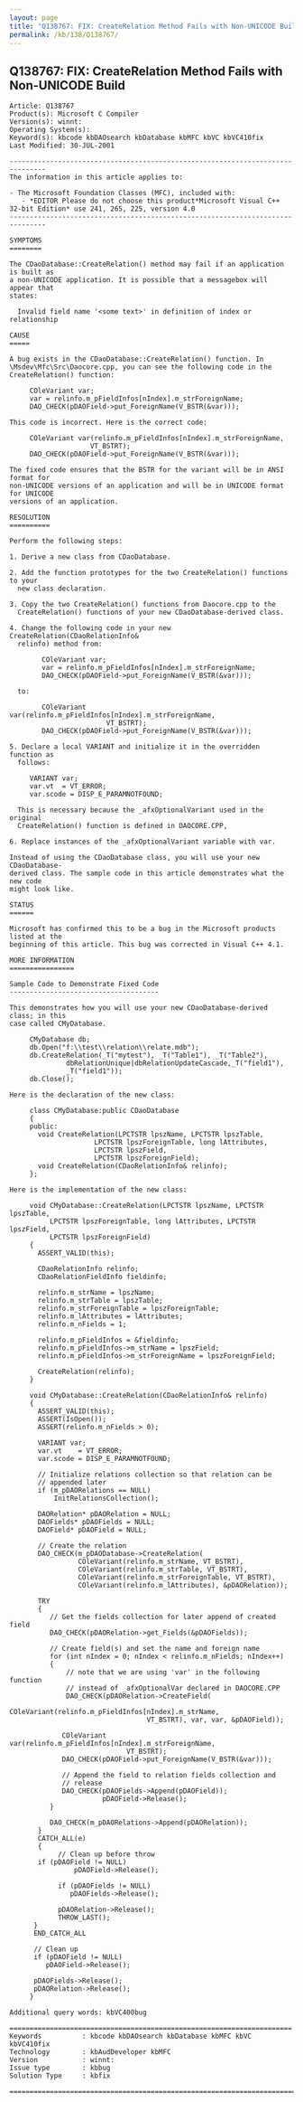 ```yaml
---
layout: page
title: "Q138767: FIX: CreateRelation Method Fails with Non-UNICODE Build"
permalink: /kb/138/Q138767/
---
```


## Q138767: FIX: CreateRelation Method Fails with Non-UNICODE Build

	Article: Q138767
	Product(s): Microsoft C Compiler
	Version(s): winnt:
	Operating System(s): 
	Keyword(s): kbcode kbDAOsearch kbDatabase kbMFC kbVC kbVC410fix
	Last Modified: 30-JUL-2001
	
	-------------------------------------------------------------------------------
	The information in this article applies to:
	
	- The Microsoft Foundation Classes (MFC), included with:
	   - *EDITOR Please do not choose this product*Microsoft Visual C++ 32-bit Edition* use 241, 265, 225, version 4.0 
	-------------------------------------------------------------------------------
	
	SYMPTOMS
	========
	
	The CDaoDatabase::CreateRelation() method may fail if an application is built as
	a non-UNICODE application. It is possible that a messagebox will appear that
	states:
	
	  Invalid field name '<some text>' in definition of index or relationship
	
	CAUSE
	=====
	
	A bug exists in the CDaoDatabase::CreateRelation() function. In
	\Msdev\Mfc\Src\Daocore.cpp, you can see the following code in the
	CreateRelation() function:
	
	     COleVariant var;
	     var = relinfo.m_pFieldInfos[nIndex].m_strForeignName;
	     DAO_CHECK(pDAOField->put_ForeignName(V_BSTR(&var)));
	
	This code is incorrect. Here is the correct code:
	
	     COleVariant var(relinfo.m_pFieldInfos[nIndex].m_strForeignName,
	                    VT_BSTRT);
	     DAO_CHECK(pDAOField->put_ForeignName(V_BSTR(&var)));
	
	The fixed code ensures that the BSTR for the variant will be in ANSI format for
	non-UNICODE versions of an application and will be in UNICODE format for UNICODE
	versions of an application.
	
	RESOLUTION
	==========
	
	Perform the following steps:
	
	1. Derive a new class from CDaoDatabase.
	
	2. Add the function prototypes for the two CreateRelation() functions to your
	  new class declaration.
	
	3. Copy the two CreateRelation() functions from Daocore.cpp to the
	  CreateRelation() functions of your new CDaoDatabase-derived class.
	
	4. Change the following code in your new CreateRelation(CDaoRelationInfo&
	  relinfo) method from:
	
	        COleVariant var;
	        var = relinfo.m_pFieldInfos[nIndex].m_strForeignName;
	        DAO_CHECK(pDAOField->put_ForeignName(V_BSTR(&var)));
	
	  to:
	
	        COleVariant var(relinfo.m_pFieldInfos[nIndex].m_strForeignName,
	                        VT_BSTRT);
	        DAO_CHECK(pDAOField->put_ForeignName(V_BSTR(&var)));
	
	5. Declare a local VARIANT and initialize it in the overridden function as
	  follows:
	
	     VARIANT var;
	     var.vt  = VT_ERROR;
	     var.scode = DISP_E_PARAMNOTFOUND;
	
	  This is necessary because the _afxOptionalVariant used in the original
	  CreateRelation() function is defined in DAOCORE.CPP,
	
	6. Replace instances of the _afxOptionalVariant variable with var.
	
	Instead of using the CDaoDatabase class, you will use your new CDaoDatabase-
	derived class. The sample code in this article demonstrates what the new code
	might look like.
	
	STATUS
	======
	
	Microsoft has confirmed this to be a bug in the Microsoft products listed at the
	beginning of this article. This bug was corrected in Visual C++ 4.1.
	
	MORE INFORMATION
	================
	
	Sample Code to Demonstrate Fixed Code
	-------------------------------------
	
	This demonstrates how you will use your new CDaoDatabase-derived class; in this
	case called CMyDatabase.
	
	     CMyDatabase db;
	     db.Open("f:\\test\\relation\\relate.mdb");
	     db.CreateRelation(_T("mytest"), _T("Table1"), _T("Table2"),
	              dbRelationUnique|dbRelationUpdateCascade,_T("field1"),
	              _T("field1"));
	     db.Close();
	
	Here is the declaration of the new class:
	
	     class CMyDatabase:public CDaoDatabase
	     {
	     public:
	       void CreateRelation(LPCTSTR lpszName, LPCTSTR lpszTable,
	                     LPCTSTR lpszForeignTable, long lAttributes,
	                     LPCTSTR lpszField,
	                     LPCTSTR lpszForeignField);
	       void CreateRelation(CDaoRelationInfo& relinfo);
	     };
	
	Here is the implementation of the new class:
	
	     void CMyDatabase::CreateRelation(LPCTSTR lpszName, LPCTSTR lpszTable,
	          LPCTSTR lpszForeignTable, long lAttributes, LPCTSTR lpszField,
	          LPCTSTR lpszForeignField)
	     {
	       ASSERT_VALID(this);
	
	       CDaoRelationInfo relinfo;
	       CDaoRelationFieldInfo fieldinfo;
	
	       relinfo.m_strName = lpszName;
	       relinfo.m_strTable = lpszTable;
	       relinfo.m_strForeignTable = lpszForeignTable;
	       relinfo.m_lAttributes = lAttributes;
	       relinfo.m_nFields = 1;
	
	       relinfo.m_pFieldInfos = &fieldinfo;
	       relinfo.m_pFieldInfos->m_strName = lpszField;
	       relinfo.m_pFieldInfos->m_strForeignName = lpszForeignField;
	
	       CreateRelation(relinfo);
	     }
	
	     void CMyDatabase::CreateRelation(CDaoRelationInfo& relinfo)
	     {
	       ASSERT_VALID(this);
	       ASSERT(IsOpen());
	       ASSERT(relinfo.m_nFields > 0);
	
	       VARIANT var;
	       var.vt    = VT_ERROR;
	       var.scode = DISP_E_PARAMNOTFOUND;
	
	       // Initialize relations collection so that relation can be
	       // appended later
	       if (m_pDAORelations == NULL)
	           InitRelationsCollection();
	
	       DAORelation* pDAORelation = NULL;
	       DAOFields* pDAOFields = NULL;
	       DAOField* pDAOField = NULL;
	
	       // Create the relation
	       DAO_CHECK(m_pDAODatabase->CreateRelation(
	                 COleVariant(relinfo.m_strName, VT_BSTRT),
	                 COleVariant(relinfo.m_strTable, VT_BSTRT),
	                 COleVariant(relinfo.m_strForeignTable, VT_BSTRT),
	                 COleVariant(relinfo.m_lAttributes), &pDAORelation));
	
	       TRY
	       {
	          // Get the fields collection for later append of created field
	          DAO_CHECK(pDAORelation->get_Fields(&pDAOFields));
	
	          // Create field(s) and set the name and foreign name
	          for (int nIndex = 0; nIndex < relinfo.m_nFields; nIndex++)
	          {
	              // note that we are using 'var' in the following function
	              // instead of _afxOptionalVar declared in DAOCORE.CPP
	              DAO_CHECK(pDAORelation->CreateField(
	                      COleVariant(relinfo.m_pFieldInfos[nIndex].m_strName,
	                                  VT_BSTRT), var, var, &pDAOField));
	
	             COleVariant var(relinfo.m_pFieldInfos[nIndex].m_strForeignName,
	                             VT_BSTRT);
	             DAO_CHECK(pDAOField->put_ForeignName(V_BSTR(&var)));
	
	             // Append the field to relation fields collection and
	             // release
	             DAO_CHECK(pDAOFields->Append(pDAOField));
	                       pDAOField->Release();
	          }
	
	          DAO_CHECK(m_pDAORelations->Append(pDAORelation));
	       }
	       CATCH_ALL(e)
	       {
	            // Clean up before throw
	       if (pDAOField != NULL)
	                pDAOField->Release();
	
	            if (pDAOFields != NULL)
	               pDAOFields->Release();
	
	            pDAORelation->Release();
	            THROW_LAST();
	      }
	      END_CATCH_ALL
	
	      // Clean up
	      if (pDAOField != NULL)
	         pDAOField->Release();
	
	      pDAOFields->Release();
	      pDAORelation->Release();
	     }
	
	Additional query words: kbVC400bug
	
	======================================================================
	Keywords          : kbcode kbDAOsearch kbDatabase kbMFC kbVC kbVC410fix 
	Technology        : kbAudDeveloper kbMFC
	Version           : winnt:
	Issue type        : kbbug
	Solution Type     : kbfix
	
	=============================================================================
	
